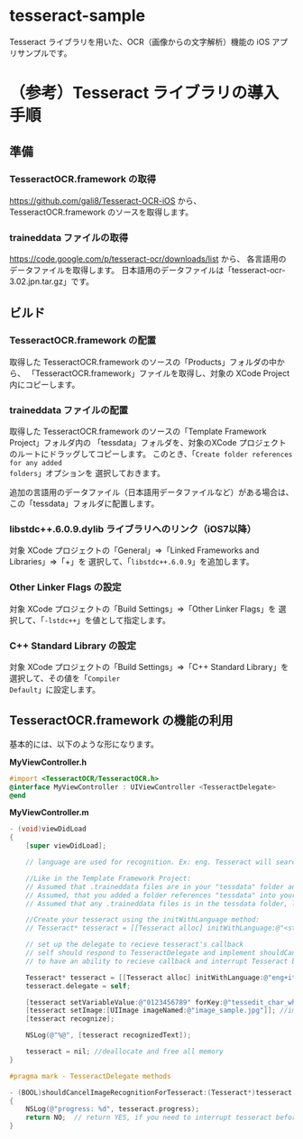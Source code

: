 tesseract-sample
================

Tesseract ライブラリを用いた、OCR（画像からの文字解析）機能の iOS アプリサンプルです。

# （参考）Tesseract ライブラリの導入手順

## 準備

### TesseractOCR.framework の取得

https://github.com/gali8/Tesseract-OCR-iOS から、
TesseractOCR.framework のソースを取得します。

### traineddata ファイルの取得

https://code.google.com/p/tesseract-ocr/downloads/list から、
各言語用のデータファイルを取得します。
日本語用のデータファイルは「tesseract-ocr-3.02.jpn.tar.gz」です。

## ビルド

### TesseractOCR.framework の配置

取得した TesseractOCR.framework のソースの「Products」フォルダの中から、
「TesseractOCR.framework」ファイルを取得し、対象の XCode Project 内にコピーします。

### traineddata ファイルの配置

取得した TesseractOCR.framework のソースの「Template Framework Project」フォルダ内の
「tessdata」フォルダを、対象のXCode プロジェクトのルートにドラッグしてコピーします。
このとき、「<code>Create folder references for any added folders</code>」オプションを
選択しておきます。

追加の言語用のデータファイル（日本語用データファイルなど）がある場合は、
この「tessdata」フォルダに配置します。

### libstdc++.6.0.9.dylib ライブラリへのリンク（iOS7以降）

対象 XCode プロジェクトの「General」=>「Linked Frameworks and Libraries」=>「+」を
選択して、「<code>libstdc++.6.0.9</code>」を追加します。

### Other Linker Flags の設定

対象 XCode プロジェクトの「Build Settings」=>「Other Linker Flags」を
選択して、「<code>-lstdc++</code>」を値として指定します。

### C++ Standard Library の設定

対象 XCode プロジェクトの「Build Settings」=>「C++ Standard Library」を
選択して、その値を「<code>Compiler Default</code>」に設定します。

## TesseractOCR.framework の機能の利用

基本的には、以下のような形になります。

**MyViewController.h**

```objective-c
#import <TesseractOCR/TesseractOCR.h>
@interface MyViewController : UIViewController <TesseractDelegate>
@end
```

**MyViewController.m**

```objective-c
- (void)viewDidLoad
{
    [super viewDidLoad];

    // language are used for recognition. Ex: eng. Tesseract will search for a eng.traineddata file in the dataPath directory; eng+ita will search for a eng.traineddata and ita.traineddata.

    //Like in the Template Framework Project:
    // Assumed that .traineddata files are in your "tessdata" folder and the folder is in the root of the project.
    // Assumed, that you added a folder references "tessdata" into your xCode project tree, with the ‘Create folder references for any added folders’ options set up in the «Add files to project» dialog.
    // Assumed that any .traineddata files is in the tessdata folder, like in the Template Framework Project

    //Create your tesseract using the initWithLanguage method:
    // Tesseract* tesseract = [[Tesseract alloc] initWithLanguage:@"<strong>eng+ita</strong>"];

    // set up the delegate to recieve tesseract's callback
    // self should respond to TesseractDelegate and implement shouldCancelImageRecognitionForTesseract: method
    // to have an ability to recieve callback and interrupt Tesseract before it finishes

    Tesseract* tesseract = [[Tesseract alloc] initWithLanguage:@"eng+ita"];
    tesseract.delegate = self;

    [tesseract setVariableValue:@"0123456789" forKey:@"tessedit_char_whitelist"]; //limit search
    [tesseract setImage:[UIImage imageNamed:@"image_sample.jpg"]]; //image to check
    [tesseract recognize];

    NSLog(@"%@", [tesseract recognizedText]);

    tesseract = nil; //deallocate and free all memory
}

#pragma mark - TesseractDelegate methods

- (BOOL)shouldCancelImageRecognitionForTesseract:(Tesseract*)tesseract
{
    NSLog(@"progress: %d", tesseract.progress);
    return NO;  // return YES, if you need to interrupt tesseract before it finishes
}
```
